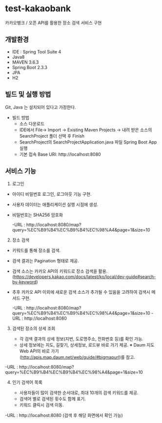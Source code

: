 # test-kakaobank
카카오뱅크 / 오픈 API를 활용한 장소 검색 서비스 구현

## 개발환경
- IDE : Spring Tool Suite 4
- Java8
- MAVEN 3.6.3
- Spring Boot 2.3.3
- JPA
- H2


## 빌드 및 실행 방법
Git, Java 는 설치되어 있다고 가정한다.

- 빌드 방법
  - 소스 다운로드
  - IDE에서 File-> Import -> Existing Maven Projects -> 내려 받은 소스의 SearchProject 폴더 선택 후 Finish
  - SearchProject의 SearchProjectApplication.java 파일 Spring Boot App 실행
  - 기본 접속 Base URI: http://localhost:8080

## 서비스 기능

1. 로그인
- 아이디 비밀번호 로그인, 로그아웃 기능 구현.
- 사용자 데이터는 애플리케이션 실행 시점에 생성.
- 비밀번호는 SHA256 암호화

  -URL : http://localhost:8080/map?query=%EC%B9%B4%EC%B9%B4%EC%98%A4&page=1&size=10

2. 장소 검색
- 키워드를 통해 장소를 검색.
- 검색 결과는 Pagination 형태로 제공.
- 검색 소스는 카카오 API의 키워드로 장소 검색을 활용.
      (https://developers.kakao.com/docs/latest/ko/local/dev-guide#search-by-keyword)
- 추후 카카오 API 이외에 새로운 검색 소스가 추가될 수 있음을 고려하여 검색시 메서드 구현.

  -URL : http://localhost:8080/map?query=%EC%B9%B4%EC%B9%B4%EC%98%A4&page=1&size=10
  -URL : http://localhost:8080

3. 검색된 장소의 상세 조회

    - 각 검색 결과의 상세 정보(지번, 도로명주소, 전화번호 등)를 확인 가능.
    - 상세 정보에는 지도, 길찾기, 상세정보, 로드뷰 바로 가기 제공.
      ※ Daum 지도 Web API의 바로 가기(http://apis.map.daum.net/web/guide/#bigmapurl)를 참고.

  -URL : http://localhost:8080/map?query=%EC%B9%B4%EC%B9%B4%EC%98%A4&page=1&size=10

4. 인기 검색어 목록

    - 사용자들이 많이 검색한 순서대로, 최대 10개의 검색 키워드를 제공.
    - 검색어 별로 검색된 횟수도 함께 표기.
    - 키워드 클릭시 검색 이동.
    
  -URL : http://localhost:8080 (검색 후 해당 화면에서 확인 가능)
